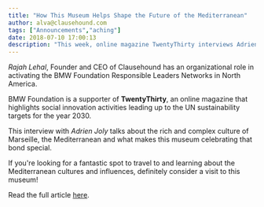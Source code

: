 ```yaml
---
title: "How This Museum Helps Shape the Future of the Mediterranean"
author: alva@clausehound.com
tags: ["Announcements","aching"]
date: 2018-07-10 17:00:13
description: "This week, online magazine TwentyThirty interviews Adrien Joly and talks about the rich and complex culture of Marseille."
---
```




*Rajah Lehal*, Founder and CEO of Clausehound has an organizational role in activating the BMW Foundation Responsible Leaders Networks in North America.

BMW Foundation is a supporter of **TwentyThirty**, an online magazine that highlights social innovation activities leading up to the UN sustainability targets for the year 2030.

This interview with *Adrien Joly* talks about the rich and complex culture of Marseille, the Mediterranean and what makes this museum celebrating that bond special.

If you're looking for a fantastic spot to travel to and learning about the Mediterranean cultures and influences, definitely consider a visit to this museum!

Read the full article [here](https://twentythirty.com/how-this-museum-helps-shape-the-future-of-the-mediterranean).
